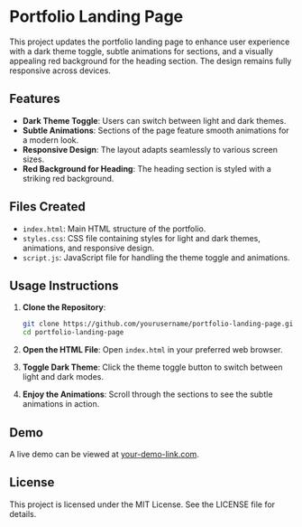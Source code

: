 # Portfolio Landing Page

This project updates the portfolio landing page to enhance user experience with a dark theme toggle, subtle animations for sections, and a visually appealing red background for the heading section. The design remains fully responsive across devices.

## Features

- **Dark Theme Toggle**: Users can switch between light and dark themes.
- **Subtle Animations**: Sections of the page feature smooth animations for a modern look.
- **Responsive Design**: The layout adapts seamlessly to various screen sizes.
- **Red Background for Heading**: The heading section is styled with a striking red background.

## Files Created

- `index.html`: Main HTML structure of the portfolio.
- `styles.css`: CSS file containing styles for light and dark themes, animations, and responsive design.
- `script.js`: JavaScript file for handling the theme toggle and animations.

## Usage Instructions

1. **Clone the Repository**:
   ```bash
   git clone https://github.com/yourusername/portfolio-landing-page.git
   cd portfolio-landing-page
   ```

2. **Open the HTML File**:
   Open `index.html` in your preferred web browser.

3. **Toggle Dark Theme**:
   Click the theme toggle button to switch between light and dark modes.

4. **Enjoy the Animations**:
   Scroll through the sections to see the subtle animations in action.

## Demo

A live demo can be viewed at [your-demo-link.com](http://your-demo-link.com).

## License

This project is licensed under the MIT License. See the LICENSE file for details.